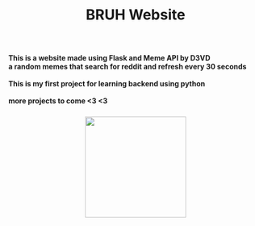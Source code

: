 <h1 align="center">BRUH Website</h1>

###

<br clear="both">

<h4 align="left">This is a website made using Flask and Meme API by D3VD<br> a random memes that search for reddit and refresh every 30 seconds<br><br>This is my first project for learning backend using python<br><br>more projects to come <3 <3</h4>

###

<div align="center">
  <img height="200" src="https://www.dictionary.com/e/wp-content/uploads/2020/10/f29.png"  />
</div>

###
